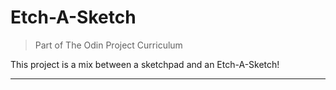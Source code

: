 # Etch-A-Sketch

> Part of The Odin Project Curriculum

This project is a mix between a sketchpad and an Etch-A-Sketch! 

---